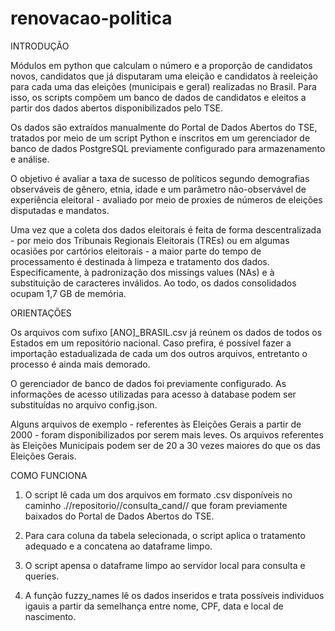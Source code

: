 # renovacao-politica

INTRODUÇÃO

Módulos em python que calculam o número e a proporção de candidatos novos, candidatos que já disputaram uma eleição e candidatos à reeleição para cada uma das eleições (municipais e geral) realizadas no Brasil. Para isso, os scripts compõem um banco de dados de candidatos e eleitos a partir dos dados abertos disponibilizados pelo TSE.

Os dados são extraídos manualmente do Portal de Dados Abertos do TSE, tratados por meio de um script Python e inscritos em um gerenciador de banco de dados PostgreSQL previamente configurado para armazenamento e análise.

O objetivo é avaliar a taxa de sucesso de políticos segundo demografias observáveis de gênero, etnia, idade e um parâmetro não-observável de experiência eleitoral - avaliado por meio de proxies de números de eleições disputadas e mandatos. 

Uma vez que a coleta dos dados eleitorais é feita de forma descentralizada - por meio dos Tribunais Regionais Eleitorais (TREs) ou em algumas ocasiões por cartórios eleitorais - a maior parte do tempo de processamento é destinada à limpeza e tratamento dos dados. Especificamente, à padronização dos missings values (NAs) e à substituição de caracteres inválidos. Ao todo, os dados consolidados ocupam 1,7 GB de memória.

ORIENTAÇÕES

Os arquivos com sufixo [ANO]_BRASIL.csv já reúnem os dados de todos os Estados em um repositório nacional. Caso prefira, é possível fazer a importação estadualizada de cada um dos outros arquivos, entretanto o processo é ainda mais demorado.

O gerenciador de banco de dados foi previamente configurado. As informações de acesso utilizadas para acesso à database podem ser substituídas no arquivo config.json.

Alguns arquivos de exemplo - referentes às Eleições Gerais a partir de 2000 - foram disponibilizados por serem mais leves. Os arquivos referentes às Eleições Municipais podem ser de 20 a 30 vezes maiores do que os das Eleições Gerais.

COMO FUNCIONA

1. O script lê cada um dos arquivos em formato .csv disponíveis no caminho .//repositorio//consulta_cand// que foram previamente baixados do Portal de Dados Abertos do TSE.

2. Para cara coluna da tabela selecionada, o script aplica o tratamento adequado e a concatena ao dataframe limpo.

3. O script apensa o dataframe limpo ao servidor local para consulta e queries.

4. A função fuzzy_names lê os dados inseridos e trata possíveis individuos igauis a partir da semelhança entre nome, CPF, data e local de nascimento.
